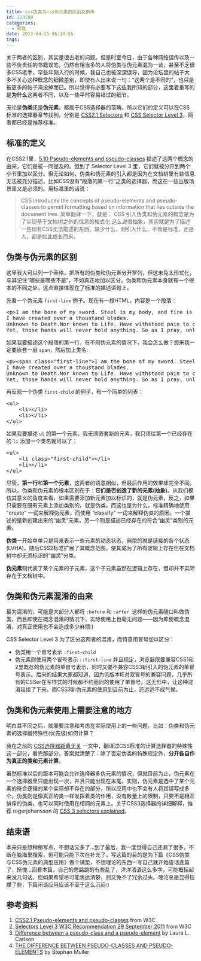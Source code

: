 ```yaml
---
title: css伪类与css伪元素的区别及由来
id: 313590
categories:
  - 转载
date: 2013-04-15 06:10:56
tags:
---
```


关于两者的区别，其实是很古老的问题。但是时至今日，由于各种网络误传以及一些不负责任的书籍误笔，仍然有相当多的人将伪类与伪元素混为一谈，甚至不乏很多CSS老手。早些年刚入行的时候，我自己也被深深误导，因为论坛里的帖子大多不关心这种概念的细微差别，即使有人出来说一句：“这两个是不同的”，也只是被更多的帖子淹没掉而已。所以觉得有必要写下这些我所知的部分，这里着重写的是**为什么**这两者不同，以及一些平时容易错过的细节。

无论是**伪类**还是**伪元素**，都属于CSS选择器的范畴。所以它们的定义可以在CSS标准的选择器章节找到。分别是 [CSS2.1 Selectors](http://www.w3.org/TR/CSS2/selector.html) 和 [CSS Selector Level 3](http://www.w3.org/TR/selectors/)，两者都已经是推荐标准。

## 标准的定义

在CSS2.1里，[5.10 Pseudo-elements and pseudo-classes](http://www.w3.org/TR/CSS2/selector.html#pseudo-elements) 描述了这两个概念的由来，它们是被一同提及的。但到了 Selector Level 3 里，它们就被分开到两个小节里加以区分。但无论如何，伪类和伪元素的引入都是因为在文档树里有些信息无法被充分描述，比如CSS没有“段落的第一行”之类的选择器，而这在一些出版场景里又是必须的。用标准里的话说：
> CSS introduces the concepts of pseudo-elements and pseudo-classes to permit formatting based on information that lies outside the document tree.
简单翻译一下，就是：
> CSS 引入伪类和伪元素的概念是为了实现基于文档树之外的信息的格式化
这么说很抽象，其实就是为了描述一些现有CSS无法描述的东西。缺少什么，则引入什么，不管是标准，还是人，都是如此成长而来。

## 伪类与伪元素的区别

这里我大可以列一个表格，把所有的伪类和伪元素分开罗列，但这未免太形式化，与其记住“哪些是哪些不是”，不如真正地加以区分。伪类和伪元素本身就有一个根本的不同之处，这点直接体现在了标准的描述语句上。

先看一个伪元素 `first-line` 例子。现在有一段HTML，内容是一个段落：

<pre class="lang:xhtml decode:true " >&lt;p&gt;I am the bone of my sword. Steel is my body, and fire is my blood. 
I have created over a thoustand blades. 
Unknown to Death.Nor known to Life. Have withstood pain to create many weapon. 
Yet, those hands will never hold anything. So as I pray, unlimited blade works.&lt;/p&gt;</pre> 

如果我要描述这个段落的第一行，在不用伪元素的情况下，我会怎么做？想来我一定要嵌套一层 `span`，然后加上类名:

<pre class="lang:xhtml decode:true " >&lt;p&gt;&lt;span class="first-line"&gt;I am the bone of my sword. Steel is my body, and fire is my blood. &lt;/span&gt; 
I have created over a thoustand blades.
Unknown to Death.Nor known to Life. Have withstood pain to create many weapon. 
Yet, those hands will never hold anything. So as I pray, unlimited blade works.&lt;/p&gt;</pre> 

再反观一个伪类 `first-child` 的例子，有一个简单的列表：

<pre class="lang:xhtml decode:true " >&lt;ul&gt;
	&lt;li&gt;&lt;/li&gt;
	&lt;li&gt;&lt;/li&gt;
&lt;/ul&gt;</pre> 

如果我要描述 `ul` 的第一个元素，我无须嵌套新的元素，我只须给第一个已经存在的 `li` 添加一个类名就可以了：

<pre class="lang:xhtml decode:true " >&lt;ul&gt;
	&lt;li class="first-child"&gt;&lt;/li&gt;
	&lt;li&gt;&lt;/li&gt;
&lt;/ul&gt;</pre> 

尽管，**第一行**和**第一个元素**，这两者的语意相似，但最后作用的效果却完全不同。所以，伪类和伪元素的根本区别在于：**它们是否创造了新的元素(抽象)**。从我们模仿其意义的角度来看，如果需要添加新元素加以标识的，就是伪元素，反之，如果只需要在既有元素上添加类别的，就是伪类。而这也是为什么，标准精确地使用 “create” 一词来解释伪元素，而使用 “classify” 一词来解释伪类的原因。一个描述的是新创建出来的“幽灵”元素，另一个则是描述已经存在的符合“幽灵”类别的元素。

**伪类**一开始单单只是用来表示一些元素的动态状态，典型的就是链接的各个状态(LVHA)。随后CSS2标准扩展了其概念范围，使其成为了所有逻辑上存在但在文档树中却无须标识的“幽灵”分类。

**伪元素**则代表了某个元素的子元素，这个子元素虽然在逻辑上存在，但却并不实际存在于文档树中。

## 伪类和伪元素混淆的由来

最为混淆的，可能是大部分人都将 `:before` 和 `:after `这样的伪元素随口叫做伪类，而且即使在概念混淆的情况下，实际使用上也毫无问题——因为即使概念混淆，对真正使用也不会造成多少麻烦:)

CSS Selector Level 3 为了区分这两者的混淆，而特意用冒号加以区分：

*   伪类用一个冒号表示 `:first-child`
*   伪元素则使用两个冒号表示 `::first-line`
并且规定，浏览器既要兼容CSS1和2里既存的伪元素的单冒号表示，同时又要不兼容CSS3新引入的伪元素的单冒号表示。后来的结果大家都知道，因为低版本IE对双冒号的兼容问题，几乎所有的CSSer在写样式的时候都不约而同的使用了单冒号。这无形中，让这种混淆延续了下来。而CSS3新伪元素的使用到目前为止，还远远不成气候。

## 伪类和伪元素使用上需要注意的地方

明白其不同之后，就需要注意和考虑在实际使用上的一些问题。比如：伪类和伪元素的选择器特殊性(优先级)如何计算？

我在之前的 [CSS选择器距离无关](http://www.swordair.com/blog/2012/03/814/) 一文中，翻译过CSS标准的计算选择器的特殊性这一部分，看完那部分，答案就清楚了：除了否定伪类的特殊规定外，**分开各自作为真正的类和元素计算**。

虽然标准以后的版本可能会允许选择器多伪元素的情况，但就目前为止，伪元素在一个选择器里只能出现一次，并且只能出现在末尾。实则，伪元素是选中了某个元素的符合逻辑的某个实际却不存在的部分，所以应用中也不会有人将其误写成多个。伪类则是像真正的类一样发挥着类的作用，没有数量上的限制，只要不是相互排斥的伪类，也可以同时使用在相同的元素上。关于CSS3选择器的详细解释，推荐 rogerjohansson 的 [CSS 3 selectors explained](http://www.456bereastreet.com/archive/200601/css_3_selectors_explained/)。

## 结束语

本来只是想稍稍写点，不想话又多了…到了最后，我一度觉得自己还漏了很多，不断在脑海里搜索，但可能只能下次在补充了。写这篇的目的是为下篇《CSS伪类与CSS伪元素的典型应用》做个铺垫，不想理论的东西一写自己就开始废话连篇了，惭愧…回看本篇，自己的思路跳的有些乱了，洋洋洒洒这么多字，可能概括起来没几句话，但如果希望尽可能表达清楚，则又免不了冗余过头。理论总是显得枯燥了些，下篇闲谈应用应该不至于这么沉闷:)

## 参考资料

1.  [CSS2.1 Pseudo-elements and pseudo-classes](http://www.w3.org/TR/CSS2/selector.html#pseudo-elements) from W3C
2.  [Selectors Level 3 W3C Recommendation 29 September 2011](http://www.w3.org/TR/selectors/) from W3C
3.  [Difference between a pseudo-class and a pseudo-element](http://www.d.umn.edu/~lcarlson/csswork/selectors/pseudo_dif.html) by Laura L. Carlson
4.  [THE DIFFERENCE BETWEEN PSEUDO-CLASSES AND PSEUDO-ELEMENTS](http://www.stephanmuller.nl/difference-pseudo-classes-pseudo-elements/) by Stephan Muller
